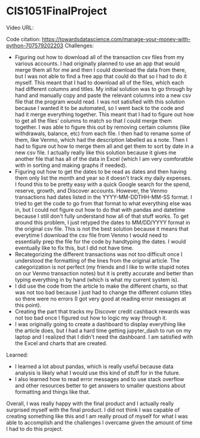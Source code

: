 # CIS1051FinalProject

Video URL: 

Code citation: https://towardsdatascience.com/manage-your-money-with-python-707579202203
Challenges: 
- Figuring out how to download all of the transaction csv files from my various accounts. I had originally planned to use an app that would merge them all for me and then I could download the data from there, but I was not able to find a free app that could do that so I had to do it myself. This meant that I had to download all of the files, which each had different columns and titles. My initial solution was to go through by hand and manually copy and paste the relevant columns into a new csv file that the program would read. I was not satisfied with this solution because I wanted it to be automated, so I went back to the code and had it merge everything together. This meant that I had to figure out how to get all the files' columns to match so that I could merge them together. I was able to figure this out by removing certain columns (like withdrawals, balance, etc) from each file. I then had to rename some of them, like Venmo, which had the description labelled as a note. Then I had to figure out how to merge them all and get them to sort by date in a new csv file. I actually really like this solution because it gives me another file that has all of the data in Excel (which I am very comforatble with in sorting and making graphs if needed). 
- Figuring out how to get the dates to be read as dates and then having them only list the month and year so it doesn't track my daily expenses. I found this to be pretty easy with a quick Google search for the spend, reserve, growth, and Discover accounts. However, the Venmo transactions had dates listed in the YYYY-MM-DDTHH-MM-SS format. I tried to get the code to go from that format to what everything else was in, but I could not figure out how to do that with pandas and datetime because I still don't fully understand how all of that stuff works. To get around this problem, I just retyped the dates to MM/DD/YYYY format in the original csv file. This is not the best solution because it means that everytime I download the csv file from Venmo I would need to essentially prep the file for the code by handtyping the dates. I would eventually like to fix this, but I did not have time.
- Recategorizing the different transactions was not too difficult once I understood the formatting of the lines from the original article. The categorization is not perfect (my friends and I like to write stupid notes on our Venmo transaction notes) but it is pretty accurate and better than typing everything in by hand (which is what my current system is). 
- I did use the code from the article to make the different charts, so that was not too bad because I just had to change the different column titles so there were no errors (I got very good at reading error messages at this point).
- Creating the part that tracks my Discover credit cashback rewards was not too bad once I figured out how to logic my way through it. 
- I was originally going to create a dashboard to display everything like the article does, but I had a hard time getting jupyter_dash to run on my laptop and I realized that I didn't need the dashboard. I am satisfied with the Excel and charts that are created.

Learned:
- I learned a lot about pandas, which is really useful because data analysis is likely what I would use this kind of stuff for in the future.
- I also learned how to read error messages and to use stack overflow and other resources better to get answers to smaller questions about formatting and things like that. 

Overall, I was really happy with the final product and I actually really surprised myself with the final product. I did not think I was capable of creating something like this and I am really proud of myself for what I was able to accomplish and the challenges I overcame given the amount of time I had to do this project.
